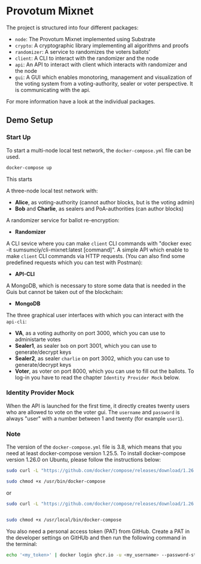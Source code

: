# Provotum Mixnet

The project is structured into four different packages:

- `node`: The Provotum Mixnet implemented using Substrate
- `crypto`: A cryptographic library implementing all algorithms and proofs
- `randomizer`: A service to randomizes the voters ballots'
- `client`: A CLI to interact with the randomizer and the node
- `api`: An API to interact with client which interacts with randomizer and the node
- `gui`: A GUI which enables monotoring, management and visualization of the voting system from a voting-authority, sealer or voter perspective. It is communicating with the api. 

For more information have a look at the individual packages.

## Demo Setup

### Start Up

To start a multi-node local test network, the `docker-compose.yml` file can be used.

```bash
docker-compose up
```

This starts 

A three-node local test network with:
- **Alice**, as voting-authority (cannot author blocks, but is the voting admin)
- **Bob** and **Charlie**, as sealers and PoA-authorities (can author blocks)

A randomizer service for ballot re-encryption:
- **Randomizer**

A CLI sevice where you can make `client` CLI commands with "docker exec -it sumsumciy/cli-mixnet:latest [command]". A simple API which enable to make `client` CLI commands via HTTP requests. (You can also find some predefined requests which you can test with Postman):
- **API-CLI**

A MongoDB, which is necessary to store some data that is needed in the Guis but cannot be taken out of the blockchain:
- **MongoDB**

The three graphical user interfaces with which you can interact with the `api-cli`:
- **VA**, as a voting authority on port 3000, which you can use to administarte votes
- **Sealer1**, as sealer `bob` on port 3001, which you can use to generate/decrypt keys
- **Sealer2**, as sealer `charlie` on port 3002, which you can use to generate/decrypt keys
- **Voter**, as voter on port 8000, which you can use to fill out the ballots. To log-in you have to read the chapter `Identity Provider Mock` below.


### Identity Provider Mock

When the API is launched for the first time, it directly creates twenty users who are allowed to vote on the voter gui. The `username` and `password` is always "user" with a number between 1 and twenty (for example `user1`).

### Note
The version of the `docker-compose.yml` file is 3.8, which means that you need at least docker-compose version 1.25.5. To install docker-compose version 1.26.0 on Ubuntu, please follow the instructions below:

```bash
sudo curl -L "https://github.com/docker/compose/releases/download/1.26.0/docker-compose-$(uname -s)-$(uname -m)" -o /usr/bin/docker-compose

sudo chmod +x /usr/bin/docker-compose
```
or

```bash
sudo curl -L "https://github.com/docker/compose/releases/download/1.26.0/docker-compose-$(uname -s)-$(uname -m)" -o /usr/local/bin/docker-compose


sudo chmod +x /usr/local/bin/docker-compose
```
You also need a personal access token (PAT) from GitHub. Create a PAT in the developer settings on GitHUb and then run the following command in the terminal:

```bash
echo '<my_token>' | docker login ghcr.io -u <my_username> --password-stdin
```
